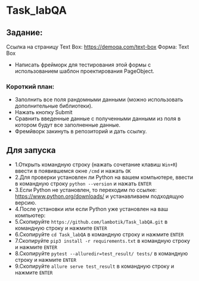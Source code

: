 # Task_labQA
## Задание:
Ссылка на страницу Text Box: https://demoqa.com/text-box
Форма: Text Box
- Написать фрейморк для тестирования этой формы с использованием шаблон проектирования PageObject.
### Короткий план:
- Заполнить все поля рандомными данными (можно использовать дополнительные библиотеки).
- Нажать кнопку Submit
- Сравнить введенные данные с полученными данными из поля в котором будут все заполненные данные.
- Фремйворк закинуть в репозиторий и дать ссылку.


## Для запуска



- 1.Открыть командную строку (нажать сочетание клавиш ```Win+R```) ввести в появившемся окне ```/cmd``` и нажать ```OK```
- 2.Для проверки установлен ли Python на вашем компьютере, ввести в командную строку ```python --version``` и нажать ```ENTER```
- 3.Если Python не установлен, то переходим по ссылке: https://www.python.org/downloads/ и устанавливаем подходящую версию.
- 4.После установки или если Python уже установлен на ваш компьютер:
- 5.Скопируйте ```https://github.com/lambotik/Task_labQA.git``` в командную строку и нажмите ```ENTER```
- 6.Скопируйте ```cd Task_labQA``` в командную строку и нажмите ```ENTER```
- 7.Скопируйте ```pip3 install -r requirements.txt``` в командную строку и нажмите ```ENTER```
- 8.Скопируйте ```pytest --alluredir=test_result/ tests/``` в командную строку и нажмите ```ENTER```
- 9.Скопируйте ```allure serve test_result``` в командную строку и нажмите ```ENTER```
